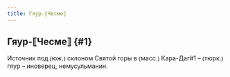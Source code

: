 ```yaml
---
title: Гяур-⟦Чесме⟧
---
```

## Гяур-⟦Чесме⟧ {#1}

Источник под ⦅юж.⦆ склоном Святой горы в ⦅масс.⦆ Кара-Даг#1 – ⦅тюрк.⦆ гяур – иноверец, немусульманин.
